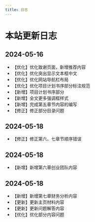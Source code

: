 ```yaml
---
title: 日志
---
```

# 本站更新日志
## 2024-05-16
- 【优化】优化致谢页面，新增推荐内容
- 【优化】优化突出显示文本框中文
- 【优化】优化网站导航栏布局
- 【优化】优化项目计划书序部分标注规范
- 【新增】项目计划书序部分
- 【新增】全文更多强调框样式
- 【新增】完成第五章节内容的编写
- 【修正】修正部分目录问题

## 2024-05-18
- 【修正】修正第六、七章节顺序错误
  
## 2024-05-18
- 【新增】新增第六章创业团队内容

## 2024-05-18
- 【新增】新增第七章财务分析内容
- 【更新】更新主页材料内容
- 【更新】更新问题解答内容
- 【优化】优化部分内容问题